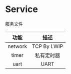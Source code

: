# Service

服务文件

|  功能   |    描述     |
| :-----: | :---------: |
| network | TCP By LWIP |
|  timer  | 私有定时器  |
|  uart   |    UART     |
